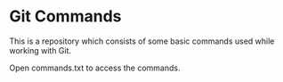# Git Commands
This is a repository which consists of some basic commands used while working with Git.

Open commands.txt to access the commands.
